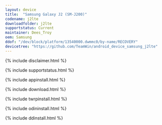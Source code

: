 ```yaml
---
layout: device
title:  "Samsung Galaxy J2 (SM-J200)"
codename: j2lte
downloadfolder: j2lte
supportstatus: Current
maintainer: Dees_Troy
oem: Samsung
ddof: "/dev/block/platform/13540000.dwmmc0/by-name/RECOVERY"
devicetree: "https://github.com/TeamWin/android_device_samsung_j2lte"
---
```


{% include disclaimer.html %}

{% include supportstatus.html %}

{% include appinstall.html %}

{% include download.html %}

{% include twrpinstall.html %}

{% include odininstall.html %}

{% include ddinstall.html %}
